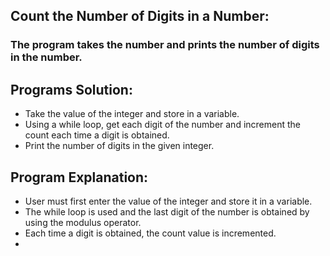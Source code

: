 ## Count the Number of Digits in a Number:
### The program takes the number and prints the number of digits in the number.

## Programs Solution:
- Take the value of the integer and store in a variable.
- Using a while loop, get each digit of the number and increment the count each time a digit is obtained.
- Print the number of digits in the given integer.

## Program Explanation:
- User must first enter the value of the integer and store it in a variable.
- The while loop is used and the last digit of the number is obtained by using the modulus operator.
- Each time a digit is obtained, the count value is incremented.
-
